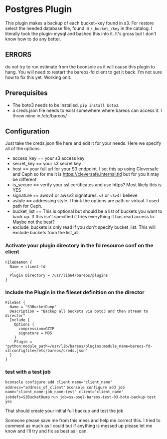 # Postgres Plugin

This plugin makes a backup of each bucket+key found in s3.
For restore select the needed database file, found in `/_bucket_/key` in the catalog. I literally took the plugin-mysql and bashed this into it. It's gross but I don't know how to do any better. 

## ERRORS
do not try to run estimate from the bconsole as it will cause this plugin to hang. You will need to restart the bareos-fd client to get it back. I'm not sure how to fix this yet. Working onit. 

## Prerequisites
  * The boto3 needs to be installed. `pip install boto3`.
  * a creds.json file needs to exist somewhere where bareos can access it. I threw mine in /etc/bareos/

## Configuration

Just take the creds.json file here and edit it for your needs. Here we specify all of the options:

   * access_key == your s3 access key
   * secret_key == your s3 secret key
   * host == your full url for your S3 endpoint. I set this up using Cleversafe and Ceph so for me it is https://cleversafe.internal.tld but for you it may be different
   * is_secure == verify your ssl certificates and use https? Most likely this is YES
   * signature == awsv4 or awsv2 signatures. `s3` or `s3v4` I believe
   * astyle == addressing style. I think the options are path or virtual. I used path for Ceph.
   * bucket_list == This is optional but should be a list of buckets you want to back up. If this isn't specified it tries everything it has read access to. Maybe not the best?
   * exclude_buckets is only read if you don't specify bucket_list. This will exclude buckets from the list_all

### Activate your plugin directory in the fd resource conf on the client

```
FileDaemon {
  Name = client-fd
  ...
  Plugin Directory = /usr/lib64/bareos/plugins
}
```

### Include the Plugin in the fileset definition on the director
```
FileSet {
  Name = "S3BucketDump"
  Description = "Backup all buckets via boto3 and then stream to director"
  Include {
    Options {
      compression=GZIP
      signature = MD5
    }
    Plugin = "python:module_path=/usr/lib/bareos/plugins:module_name=bareos-fd-s3:configfile=/etc/bareos/creds.json"
  }
}
```

### test with a test job
```bconsole configure add client name="client_name" address="address_of_client"```
```bconsole configure add job name="client_name-job_name-test" client="client_name" jobdefs=S3BucketDump```
```run job=ss-psql-bareos-test-03-boto-backup-test yes```

That should create your initial full backup and test the job


Someone please save me from this mess and help me correct this.
I tried to comment as much as I could but if anything is messed up please let me know and I'll try and fix as best as I can.

